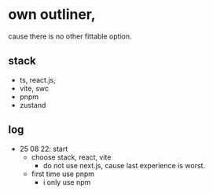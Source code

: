# own outliner,

cause there is no other fittable option.


## stack
- ts, react.js,
- vite, swc
- pnpm
- zustand

## log
- 25 08 22: start
  - choose stack, react, vite
    - do not use next.js, cause last experience is worst.
  - first time use pnpm
    - i only use npm
